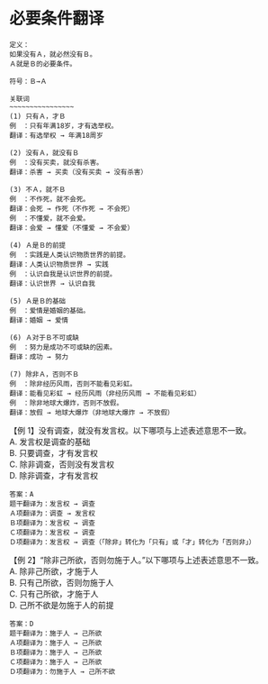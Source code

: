 # 必要条件翻译

```
定义：
如果没有Ａ，就必然没有Ｂ。
Ａ就是Ｂ的必要条件。

符号：Ｂ→Ａ
```

```
关联词
~~~~~~~~~~~~~~~~
(1) 只有Ａ，才Ｂ
例　：只有年满18岁，才有选举权。
翻译：有选举权 → 年满18周岁

(2) 没有Ａ，就没有Ｂ
例　：没有买卖，就没有杀害。
翻译：杀害 → 买卖（没有买卖 → 没有杀害）

(3) 不Ａ，就不Ｂ
例　：不作死，就不会死。
翻译：会死 → 作死（不作死 → 不会死）
例　：不懂爱，就不会爱。
翻译：会爱 → 懂爱（不懂爱 → 不会爱）

(4) Ａ是Ｂ的前提
例　：实践是人类认识物质世界的前提。
翻译：人类认识物质世界 → 实践
例　：认识自我是认识世界的前提。
翻译：认识世界 → 认识自我

(5) Ａ是Ｂ的基础
例　：爱情是婚姻的基础。
翻译：婚姻 → 爱情

(6) Ａ对于Ｂ不可或缺
例　：努力是成功不可或缺的因素。
翻译：成功 → 努力

(7) 除非Ａ，否则不Ｂ
例　：除非经历风雨，否则不能看见彩虹。
翻译：能看见彩虹 → 经历风雨（非经历风雨 → 不能看见彩虹）
例　：除非地球大爆炸，否则不放假。
翻译：放假 → 地球大爆炸（非地球大爆炸 → 不放假）
```

【例 1】没有调查，就没有发言权。以下哪项与上述表述意思不一致。  
A. 发言权是调查的基础  
B. 只要调查，才有发言权  
C. 除非调查，否则没有发言权  
D. 除非调查，才有发言权

```
答案：A
题干翻译为：发言权 → 调查
Ａ项翻译为：调查 → 发言权
Ｂ项翻译为：发言权 → 调查
Ｃ项翻译为：发言权 → 调查
Ｄ项翻译为：发言权 → 调查（「除非」转化为「只有」或「才」转化为「否则非」）
```

【例 2】“除非己所欲，否则勿施于人。”以下哪项与上述表述意思不一致。  
A. 除非己所欲，才施于人  
B. 只有己所欲，否则勿施于人  
C. 只有己所欲，才施于人  
D. 己所不欲是勿施于人的前提

```
答案：D
题干翻译为：施于人 → 己所欲
Ａ项翻译为：施于人 → 己所欲
Ｂ项翻译为：施于人 → 己所欲
Ｃ项翻译为：施于人 → 己所欲
Ｄ项翻译为：勿施于人 → 己所不欲
```
